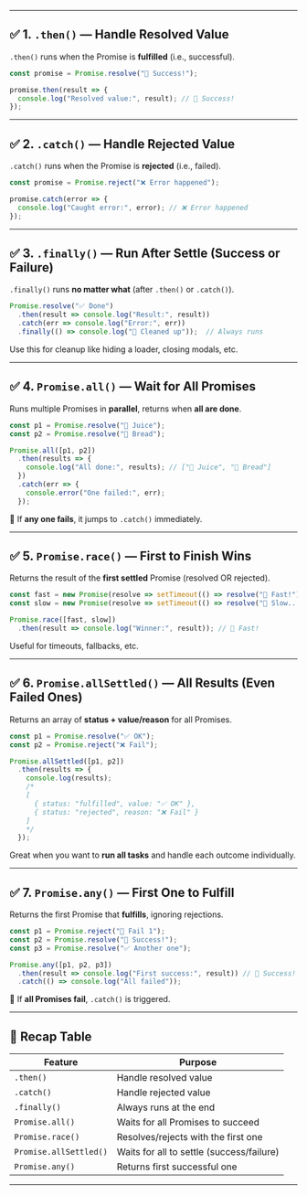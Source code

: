 
---

## ✅ 1. `.then()` — Handle Resolved Value

`.then()` runs when the Promise is **fulfilled** (i.e., successful).

```js
const promise = Promise.resolve("🎉 Success!");

promise.then(result => {
  console.log("Resolved value:", result); // 🎉 Success!
});
```

---

## ✅ 2. `.catch()` — Handle Rejected Value

`.catch()` runs when the Promise is **rejected** (i.e., failed).

```js
const promise = Promise.reject("❌ Error happened");

promise.catch(error => {
  console.log("Caught error:", error); // ❌ Error happened
});
```

---

## ✅ 3. `.finally()` — Run After Settle (Success or Failure)

`.finally()` runs **no matter what** (after `.then()` or `.catch()`).

```js
Promise.resolve("✅ Done")
  .then(result => console.log("Result:", result))
  .catch(err => console.log("Error:", err))
  .finally(() => console.log("🧹 Cleaned up"));  // Always runs
```

Use this for cleanup like hiding a loader, closing modals, etc.

---

## ✅ 4. `Promise.all()` — Wait for All Promises

Runs multiple Promises in **parallel**, returns when **all are done**.

```js
const p1 = Promise.resolve("🧃 Juice");
const p2 = Promise.resolve("🍞 Bread");

Promise.all([p1, p2])
  .then(results => {
    console.log("All done:", results); // ["🧃 Juice", "🍞 Bread"]
  })
  .catch(err => {
    console.error("One failed:", err);
  });
```

🛑 If **any one fails**, it jumps to `.catch()` immediately.

---

## ✅ 5. `Promise.race()` — First to Finish Wins

Returns the result of the **first settled** Promise (resolved OR rejected).

```js
const fast = new Promise(resolve => setTimeout(() => resolve("🚀 Fast!"), 100));
const slow = new Promise(resolve => setTimeout(() => resolve("🐢 Slow..."), 1000));

Promise.race([fast, slow])
  .then(result => console.log("Winner:", result)); // 🚀 Fast!
```

Useful for timeouts, fallbacks, etc.

---

## ✅ 6. `Promise.allSettled()` — All Results (Even Failed Ones)

Returns an array of **status + value/reason** for all Promises.

```js
const p1 = Promise.resolve("✅ OK");
const p2 = Promise.reject("❌ Fail");

Promise.allSettled([p1, p2])
  .then(results => {
    console.log(results);
    /*
    [
      { status: "fulfilled", value: "✅ OK" },
      { status: "rejected", reason: "❌ Fail" }
    ]
    */
  });
```

Great when you want to **run all tasks** and handle each outcome individually.

---

## ✅ 7. `Promise.any()` — First One to Fulfill

Returns the first Promise that **fulfills**, ignoring rejections.

```js
const p1 = Promise.reject("🙅 Fail 1");
const p2 = Promise.resolve("🎯 Success!");
const p3 = Promise.resolve("✅ Another one");

Promise.any([p1, p2, p3])
  .then(result => console.log("First success:", result)) // 🎯 Success!
  .catch(() => console.log("All failed"));
```

🧠 If **all Promises fail**, `.catch()` is triggered.

---

## 🔁 Recap Table

| Feature               | Purpose                                  |
|------------------------|------------------------------------------|
| `.then()`              | Handle resolved value                    |
| `.catch()`             | Handle rejected value                    |
| `.finally()`           | Always runs at the end                   |
| `Promise.all()`        | Waits for all Promises to succeed        |
| `Promise.race()`       | Resolves/rejects with the first one      |
| `Promise.allSettled()` | Waits for all to settle (success/failure)|
| `Promise.any()`        | Returns first successful one             |

---
